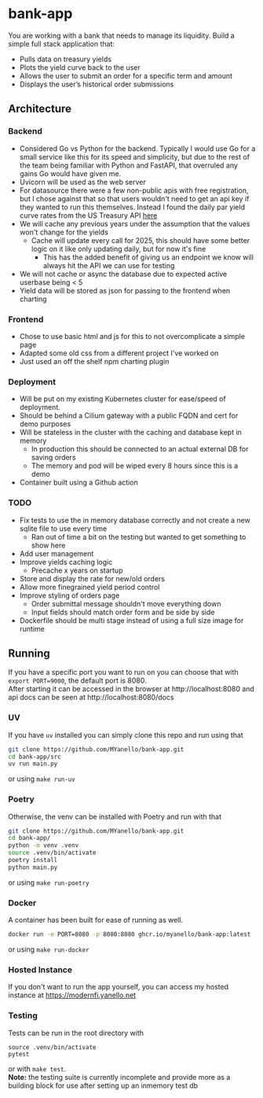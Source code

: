 # bank-app

You are working with a bank that needs to manage its liquidity. Build a simple full stack application that:

- Pulls data on treasury yields
- Plots the yield curve back to the user
- Allows the user to submit an order for a specific term and amount
- Displays the user’s historical order submissions

## Architecture
### Backend
- Considered Go vs Python for the backend. Typically I would use Go for a small service like this for its speed and simplicity, but due to the rest of the team being familiar with Python and FastAPI, that overruled any gains Go would have given me.
- Uvicorn will be used as the web server
- For datasource there were a few non-public apis with free registration, but I chose against that so that users wouldn't need to get an api key if they wanted to run this themselves. Instead I found the daily par yield curve rates from the US Treasury API [here](https://home.treasury.gov/resource-center/data-chart-center/interest-rates/TextView?type=daily_treasury_yield_curve&field_tdr_date_value_month=202508)
- We will cache any previous years under the assumption that the values won't change for the yields
  - Cache will update every call for 2025, this should have some better logic on it like only updating daily, but for now it's fine
    - This has the added benefit of giving us an endpoint we know will always hit the API we can use for testing
- We will not cache or async the database due to expected active userbase being < 5
- Yield data will be stored as json for passing to the frontend when charting
### Frontend
- Chose to use basic html and js for this to not overcomplicate a simple page
- Adapted some old css from a different project I've worked on
- Just used an off the shelf npm charting plugin
### Deployment
- Will be put on my existing Kubernetes cluster for ease/speed of deployment. 
- Should be behind a Cilium gateway with a public FQDN and cert for demo purposes
- Will be stateless in the cluster with the caching and database kept in memory
  - In production this should be connected to an actual external DB for saving orders
  - The memory and pod will be wiped every 8 hours since this is a demo
- Container built using a Github action
### TODO
- Fix tests to use the in memory database correctly and not create a new sqlite file to use every time
  - Ran out of time a bit on the testing but wanted to get something to show here
- Add user management
- Improve yields caching logic
  - Precache x years on startup
- Store and display the rate for new/old orders
- Allow more finegrained yield period control
- Improve styling of orders page
  - Order submittal message shouldn't move everything down
  - Input fields should match order form and be side by side
- Dockerfile should be multi stage instead of using a full size image for runtime

## Running
If you have a specific port you want to run on you can choose that with `export PORT=9000`, the default port is 8080.  
After starting it can be accessed in the browser at http://localhost:8080 and api docs can be seen at http://localhost:8080/docs

### UV
If you have `uv` installed you can simply clone this repo and run using that 
```bash
git clone https://github.com/MYanello/bank-app.git
cd bank-app/src
uv run main.py
```
or using `make run-uv`
### Poetry
Otherwise, the venv can be installed with Poetry and run with that 
```bash
git clone https://github.com/MYanello/bank-app.git
cd bank-app/
python -m venv .venv
source .venv/bin/activate
poetry install
python main.py
```
or using `make run-poetry`
### Docker
A container has been built for ease of running as well.
```bash
docker run -e PORT=8080 -p 8080:8080 ghcr.io/myanello/bank-app:latest 
```
or using `make run-docker`
### Hosted Instance
If you don't want to run the app yourself, you can access my hosted instance at https://modernfi.yanello.net

### Testing
Tests can be run in the root directory with
```
source .venv/bin/activate
pytest
```
or with `make test`.  
**Note:** the testing suite is currently incomplete and provide more as a building block for use after setting up an inmemory test db
